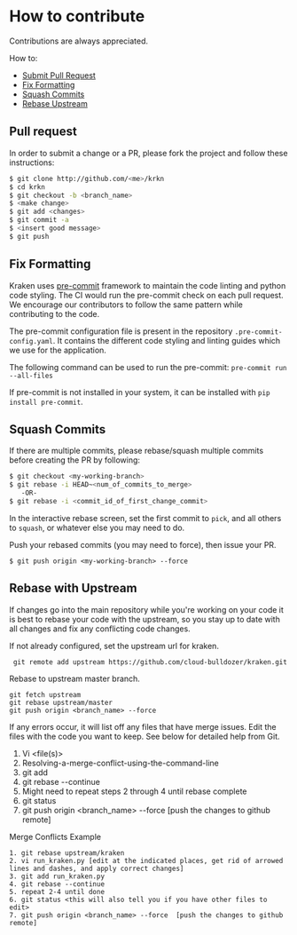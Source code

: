 # How to contribute

Contributions are always appreciated.

How to:
* [Submit Pull Request](#pull-request)
* [Fix Formatting](#fix-formatting)
* [Squash Commits](#squash-commits)
* [Rebase Upstream](#rebase-with-upstream)

## Pull request

In order to submit a change or a PR, please fork the project and follow these instructions:
```bash
$ git clone http://github.com/<me>/krkn
$ cd krkn
$ git checkout -b <branch_name>
$ <make change>
$ git add <changes>
$ git commit -a
$ <insert good message>
$ git push
```

## Fix Formatting
Kraken uses [pre-commit](https://pre-commit.com) framework to maintain the code linting and python code styling.
The CI would run the pre-commit check on each pull request.
We encourage our contributors to follow the same pattern while contributing to the code.

The pre-commit configuration file is present in the repository `.pre-commit-config.yaml`.
It contains the different code styling and linting guides which we use for the application.

The following command can be used to run the pre-commit:
`pre-commit run --all-files`

If pre-commit is not installed in your system, it can be installed with `pip install pre-commit`.

## Squash Commits
If there are multiple commits, please rebase/squash multiple commits
before creating the PR by following:

```bash
$ git checkout <my-working-branch>
$ git rebase -i HEAD~<num_of_commits_to_merge>
   -OR-
$ git rebase -i <commit_id_of_first_change_commit>
```

In the interactive rebase screen, set the first commit to `pick`, and all others to `squash`, or whatever else you may need to do.


Push your rebased commits (you may need to force), then issue your PR.

```
$ git push origin <my-working-branch> --force
```

## Rebase with Upstream

If changes go into the main repository while you're working on your code it is best to rebase your code with the
 upstream, so you stay up to date with all changes and fix any conflicting code changes.

If not already configured, set the upstream url for kraken.
```
 git remote add upstream https://github.com/cloud-bulldozer/kraken.git
```

Rebase to upstream master branch.
```
git fetch upstream
git rebase upstream/master
git push origin <branch_name> --force
```

If any errors occur, it will list off any files that have merge issues.
Edit the files with the code you want to keep. See below for detailed help from Git.
1. Vi <file(s)>
2. Resolving-a-merge-conflict-using-the-command-line
3. git add <all files you edit>
4. git rebase --continue
5. Might need to repeat steps 2 through 4 until rebase complete
6. git status <this will also tell you if you have other files to edit>
7. git push origin <branch_name> --force  [push the changes to github remote]


Merge Conflicts Example
```
1. git rebase upstream/kraken
2. vi run_kraken.py [edit at the indicated places, get rid of arrowed lines and dashes, and apply correct changes]
3. git add run_kraken.py
4. git rebase --continue
5. repeat 2-4 until done
6. git status <this will also tell you if you have other files to edit>
7. git push origin <branch_name> --force  [push the changes to github remote]
```

